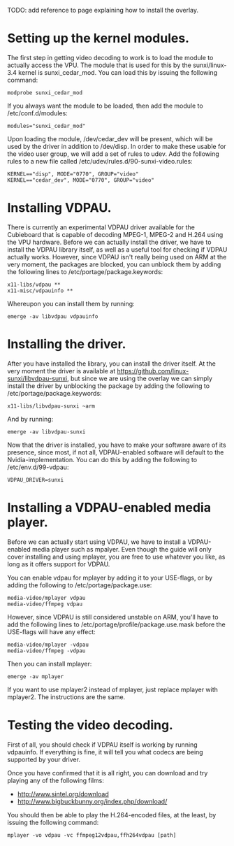 TODO: add reference to page explaining how to install the overlay.

# Setting up the kernel modules.

The first step in getting video decoding to work is to load the module to
actually access the VPU. The module that is used for this by the sunxi/linux-3.4
kernel is sunxi_cedar_mod. You can load this by issuing the following command:

```
modprobe sunxi_cedar_mod
```

If you always want the module to be loaded, then add the module to
/etc/conf.d/modules:

```
modules="sunxi_cedar_mod"
```

Upon loading the module, /dev/cedar_dev will be present, which will be used by
the driver in addition to /dev/disp. In order to make these usable for the video
user group, we will add a set of rules to udev. Add the following rules to a new
file called /etc/udev/rules.d/90-sunxi-video.rules:

```
KERNEL=="disp", MODE="0770", GROUP="video"
KERNEL=="cedar_dev", MODE="0770", GROUP="video"
```

# Installing VDPAU.

There is currently an experimental VDPAU driver available for the Cubieboard
that is capable of decoding MPEG-1, MPEG-2 and H.264 using the VPU hardware.
Before we can actually install the driver, we have to install the VDPAU library
itself, as well as a useful tool for checking if VDPAU actually works. However,
since VDPAU isn't really being used on ARM at the very moment, the packages are
blocked, you can unblock them by adding the following lines to
/etc/portage/package.keywords:

```
x11-libs/vdpau **
x11-misc/vdpauinfo **
```

Whereupon you can install them by running:

```
emerge -av libvdpau vdpauinfo
```

# Installing the driver.

After you have installed the library, you can install the driver itself. At the
very moment the driver is available at
https://github.com/linux-sunxi/libvdpau-sunxi, but since we are using the
overlay we can simply install the driver by unblocking the package by adding the
following to /etc/portage/package.keywords:

```
x11-libs/libvdpau-sunxi ~arm
```

And by running:

```
emerge -av libvdpau-sunxi
```

Now that the driver is installed, you have to make your software aware of its
presence, since most, if not all, VDPAU-enabled software will default to the
Nvidia-implementation. You can do this by adding the following to
/etc/env.d/99-vdpau:

```
VDPAU_DRIVER=sunxi
```

# Installing a VDPAU-enabled media player.

Before we can actually start using VDPAU, we have to install a VDPAU-enabled
media player such as mpalyer. Even though the guide will only cover installing
and using mplayer, you are free to use whatever you like, as long as it offers
support for VDPAU.

You can enable vdpau for mplayer by adding it to your USE-flags, or by adding
the following to /etc/portage/package.use:

```
media-video/mplayer vdpau
media-video/ffmpeg vdpau
```

However, since VDPAU is still considered unstable on ARM, you'll have to add the
following lines to /etc/portage/profile/package.use.mask before the USE-flags
will have any effect:

```
media-video/mplayer -vdpau
media-video/ffmpeg -vdpau
```

Then you can install mplayer:

```
emerge -av mplayer
```

If you want to use mplayer2 instead of mplayer, just replace mplayer with
mplayer2. The instructions are the same.

# Testing the video decoding.

First of all, you should check if VDPAU itself is working by running vdpauinfo.
If everything is fine, it will tell you what codecs are being supported by your
driver.

Once you have confirmed that it is all right, you can download and try playing
any of the following films:

 - http://www.sintel.org/download
 - http://www.bigbuckbunny.org/index.php/download/

You should then be able to play the H.264-encoded files, at the least, by
issuing the following command:

```
mplayer -vo vdpau -vc ffmpeg12vdpau,ffh264vdpau [path]
```

